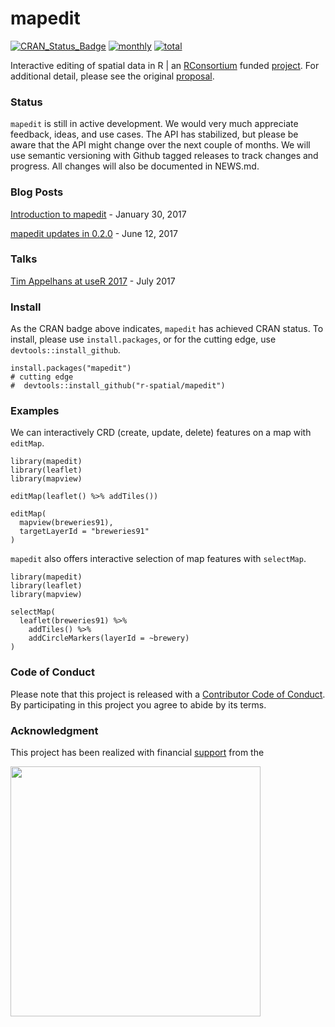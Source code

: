 
<!-- README.md is generated from README.Rmd. Please edit that file -->
mapedit
=======

[![CRAN\_Status\_Badge](http://www.r-pkg.org/badges/version/mapedit)](https://cran.r-project.org/package=mapedit) [![monthly](http://cranlogs.r-pkg.org/badges/mapedit)](https://www.rpackages.io/package/mapedit) [![total](http://cranlogs.r-pkg.org/badges/grand-total/mapedit)](https://www.rpackages.io/package/mapedit)

Interactive editing of spatial data in R | an [RConsortium](https://www.r-consortium.org/) funded [project](https://www.r-consortium.org/projects/awarded-projects). For additional detail, please see the original [proposal](https://github.com/environmentalinformatics-marburg/mapview_toolchain/blob/master/mapview_interactive_data_manipulation.Rmd).

### Status

`mapedit` is still in active development. We would very much appreciate feedback, ideas, and use cases. The API has stabilized, but please be aware that the API might change over the next couple of months. We will use semantic versioning with Github tagged releases to track changes and progress. All changes will also be documented in NEWS.md.

### Blog Posts

[Introduction to mapedit](http://r-spatial.org/r/2017/01/30/mapedit_intro.html) - January 30, 2017

[mapedit updates in 0.2.0](http://r-spatial.org/r/2017/06/09/mapedit_0-2-0.html) - June 12, 2017

### Talks

[Tim Appelhans at useR 2017](https://channel9.msdn.com/events/useR-international-R-User-conferences/useR-International-R-User-2017-Conference/mapedit-interactive-manipulation-of-spatial-objects?term=tim%20appelhans) - July 2017

### Install

As the CRAN badge above indicates, `mapedit` has achieved CRAN status. To install, please use `install.packages`, or for the cutting edge, use `devtools::install_github`.

    install.packages("mapedit")
    # cutting edge
    #  devtools::install_github("r-spatial/mapedit")

### Examples

We can interactively CRD (create, update, delete) features on a map with `editMap`.

    library(mapedit)
    library(leaflet)
    library(mapview)

    editMap(leaflet() %>% addTiles())

    editMap(
      mapview(breweries91),
      targetLayerId = "breweries91"
    )

`mapedit` also offers interactive selection of map features with `selectMap`.

    library(mapedit)
    library(leaflet)
    library(mapview)

    selectMap(
      leaflet(breweries91) %>%
        addTiles() %>%
        addCircleMarkers(layerId = ~brewery)
    )

### Code of Conduct

Please note that this project is released with a [Contributor Code of Conduct](CONDUCT.md). By participating in this project you agree to abide by its terms.

### Acknowledgment

This project has been realized with financial [support](https://www.r-consortium.org/projects) from the

<a href="https://www.r-consortium.org/projects/awarded-projects"> <img src="http://pebesma.staff.ifgi.de/RConsortium_Horizontal_Pantone.png" width="400"> </a>
